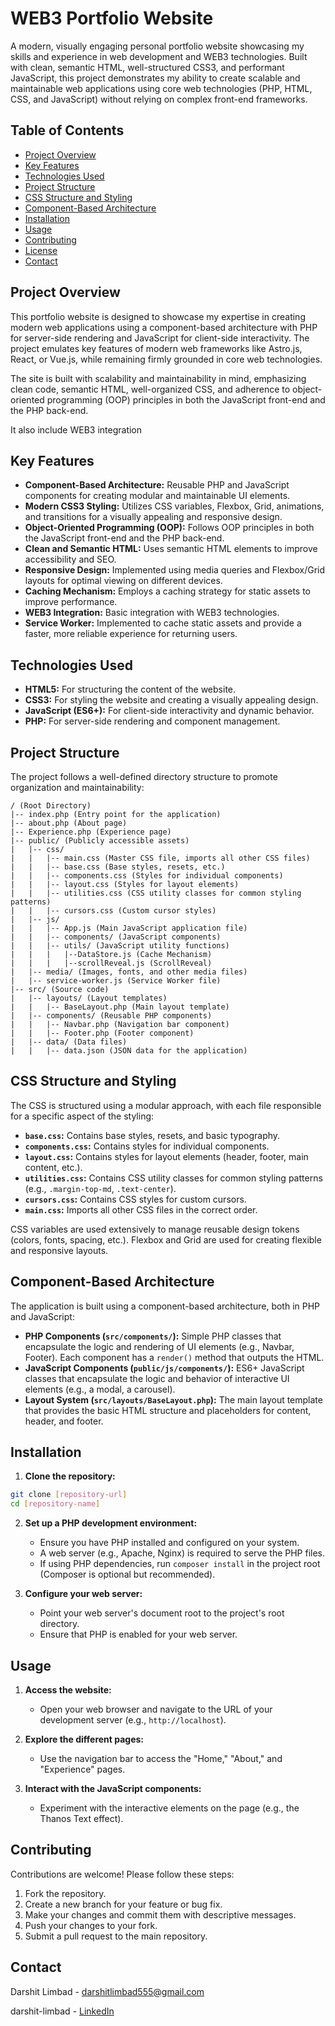 # WEB3 Portfolio Website

A modern, visually engaging personal portfolio website showcasing my skills and experience in web development and WEB3 technologies. Built with clean, semantic HTML, well-structured CSS3, and performant JavaScript, this project demonstrates my ability to create scalable and maintainable web applications using core web technologies (PHP, HTML, CSS, and JavaScript) without relying on complex front-end frameworks.

## Table of Contents

*   [Project Overview](#project-overview)
*   [Key Features](#key-features)
*   [Technologies Used](#technologies-used)
*   [Project Structure](#project-structure)
*   [CSS Structure and Styling](#css-structure-and-styling)
*   [Component-Based Architecture](#component-based-architecture)
*   [Installation](#installation)
*   [Usage](#usage)
*   [Contributing](#contributing)
*   [License](#license)
*   [Contact](#contact)

## Project Overview

This portfolio website is designed to showcase my expertise in creating modern web applications using a component-based architecture with PHP for server-side rendering and JavaScript for client-side interactivity. The project emulates key features of modern web frameworks like Astro.js, React, or Vue.js, while remaining firmly grounded in core web technologies.

The site is built with scalability and maintainability in mind, emphasizing clean code, semantic HTML, well-organized CSS, and adherence to object-oriented programming (OOP) principles in both the JavaScript front-end and the PHP back-end.

It also include WEB3 integration

## Key Features

*   **Component-Based Architecture:** Reusable PHP and JavaScript components for creating modular and maintainable UI elements.
*   **Modern CSS3 Styling:** Utilizes CSS variables, Flexbox, Grid, animations, and transitions for a visually appealing and responsive design.
*   **Object-Oriented Programming (OOP):** Follows OOP principles in both the JavaScript front-end and the PHP back-end.
*   **Clean and Semantic HTML:** Uses semantic HTML elements to improve accessibility and SEO.
*   **Responsive Design:** Implemented using media queries and Flexbox/Grid layouts for optimal viewing on different devices.
*   **Caching Mechanism:**  Employs a caching strategy for static assets to improve performance.
*   **WEB3 Integration:**  Basic integration with WEB3 technologies.
*   **Service Worker:** Implemented to cache static assets and provide a faster, more reliable experience for returning users.

## Technologies Used

*   **HTML5:** For structuring the content of the website.
*   **CSS3:** For styling the website and creating a visually appealing design.
*   **JavaScript (ES6+):** For client-side interactivity and dynamic behavior.
*   **PHP:** For server-side rendering and component management.

## Project Structure

The project follows a well-defined directory structure to promote organization and maintainability:

```
/ (Root Directory)
|-- index.php (Entry point for the application)
|-- about.php (About page)
|-- Experience.php (Experience page)
|-- public/ (Publicly accessible assets)
|   |-- css/
|   |   |-- main.css (Master CSS file, imports all other CSS files)
|   |   |-- base.css (Base styles, resets, etc.)
|   |   |-- components.css (Styles for individual components)
|   |   |-- layout.css (Styles for layout elements)
|   |   |-- utilities.css (CSS utility classes for common styling patterns)
|   |   |-- cursors.css (Custom cursor styles)
|   |-- js/
|   |   |-- App.js (Main JavaScript application file)
|   |   |-- components/ (JavaScript components)
|   |   |-- utils/ (JavaScript utility functions)
|   |   |   |--DataStore.js (Cache Mechanism)
|   |   |   |--scrollReveal.js (ScrollReveal)
|   |-- media/ (Images, fonts, and other media files)
|   |-- service-worker.js (Service Worker file)
|-- src/ (Source code)
|   |-- layouts/ (Layout templates)
|   |   |-- BaseLayout.php (Main layout template)
|   |-- components/ (Reusable PHP components)
|   |   |-- Navbar.php (Navigation bar component)
|   |   |-- Footer.php (Footer component)
|   |-- data/ (Data files)
|   |   |-- data.json (JSON data for the application)
```

## CSS Structure and Styling

The CSS is structured using a modular approach, with each file responsible for a specific aspect of the styling:

*   **`base.css`:** Contains base styles, resets, and basic typography.
*   **`components.css`:** Contains styles for individual components.
*   **`layout.css`:** Contains styles for layout elements (header, footer, main content, etc.).
*   **`utilities.css`:** Contains CSS utility classes for common styling patterns (e.g., `.margin-top-md`, `.text-center`).
*   **`cursors.css`:** Contains CSS styles for custom cursors.
*   **`main.css`:** Imports all other CSS files in the correct order.

CSS variables are used extensively to manage reusable design tokens (colors, fonts, spacing, etc.). Flexbox and Grid are used for creating flexible and responsive layouts.

## Component-Based Architecture

The application is built using a component-based architecture, both in PHP and JavaScript:

*   **PHP Components (`src/components/`):** Simple PHP classes that encapsulate the logic and rendering of UI elements (e.g., Navbar, Footer). Each component has a `render()` method that outputs the HTML.
*   **JavaScript Components (`public/js/components/`):** ES6+ JavaScript classes that encapsulate the logic and behavior of interactive UI elements (e.g., a modal, a carousel).
*   **Layout System (`src/layouts/BaseLayout.php`):** The main layout template that provides the basic HTML structure and placeholders for content, header, and footer.

## Installation

1.  **Clone the repository:**

```bash
git clone [repository-url]
cd [repository-name]
```

2.  **Set up a PHP development environment:**
    *   Ensure you have PHP installed and configured on your system.
    *   A web server (e.g., Apache, Nginx) is required to serve the PHP files.
    *   If using PHP dependencies, run `composer install` in the project root (Composer is optional but recommended).

3.  **Configure your web server:**
    *   Point your web server's document root to the project's root directory.
    *   Ensure that PHP is enabled for your web server.

## Usage

1.  **Access the website:**
    *   Open your web browser and navigate to the URL of your development server (e.g., `http://localhost`).

2.  **Explore the different pages:**
    *   Use the navigation bar to access the "Home," "About," and "Experience" pages.

3.  **Interact with the JavaScript components:**
    *   Experiment with the interactive elements on the page (e.g., the Thanos Text effect).

## Contributing

Contributions are welcome! Please follow these steps:

1.  Fork the repository.
2.  Create a new branch for your feature or bug fix.
3.  Make your changes and commit them with descriptive messages.
4.  Push your changes to your fork.
5.  Submit a pull request to the main repository.

<!-- ## License -->

<!-- This project is licensed under the [MIT License](LICENSE). -->

## Contact

Darshit Limbad - [darshitlimbad555@gmail.com](mailto:darshitlimbad555@gmail.com)

darshit-limbad - [LinkedIn](https://www.linkedin.com/in/darshit-limbad/)